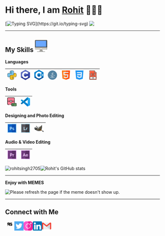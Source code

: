 
<h1>Hi there, I am <a href="https://rohitsingh2705.github.io/finallydone.github.io/" target="_blank">Rohit</a> 🙋🏽‍♂️</h1> 


<img align='right' src="https://media.giphy.com/media/M9gbBd9nbDrOTu1Mqx/giphy.gif" width="230">

[![Typing SVG](https://readme-typing-svg.demolab.com/?lines=I'm+an+enthusiastic+Techie+and+a+Developer;Loves+to+learn+and+gain+new+skills.)](https://git.io/typing-svg)

---

 ## My Skills <img alt="Computer" width="40px" src="/Assets/desktop.png"/>

 **Languages**
 
 <img alt="Python" width="30px" src="/Assets/python.png"/>|<img alt="C" width="30px" src="/Assets/c-programming.png"/>|<img alt="C++" width="30px" src="/Assets/c++.png"/>|<img alt="Java" width="30px" src="/Assets/java.png"/>|<img alt="HTML" width="30px" src="/Assets/html.png"/>|<img alt="CSS" width="30px" src="/Assets/css-3.png"/>|<img alt="JavaScript" width="30px" src="/Assets/javascript.png"/>
 |--|--|--|--|--|--|--|
 
 
 
 **Tools**
 
 <img alt="Git" width="30px" src="/Assets/git.png"/>|<img alt="VSCode" width="30px" src="/Assets/vscode.png"/>
 |--|--|
 
 **Designing and Photo Editing**
 
<img alt="Adobe Photoshop" width="30px" src="/Assets/photoshop.png"/>|<img alt="Adobe Lightroom" width="30px" src="/Assets/lightroom.png"/>|<img alt="Gimp" width="30px" src="/Assets/gimp-icon.svg"/>
 |--|--|--|

**Audio & Video Editing**

<img alt="Adobe Premiere Pro" width="30px" src="/Assets/premier.png"/>|<img alt="Adobe After Effects" width="30px" src="/Assets/after-effects.png"/>|
|--|--|

<p><img align="left" src="https://github-readme-stats.vercel.app/api/top-langs?username=rohitsingh2705&show_icons=true&locale=en&layout=compact" alt="rohitsingh2705" /></p>

![Rohit's GitHub stats](https://github-readme-stats.vercel.app/api?username=RohitSingh2705&show_icons=true&theme=radical)

---
**Enjoy with MEMES**
 
 
 <img src='https://random-memer.herokuapp.com/' title="Meme" alt="Please refresh the page if the meme doesn't show up.">

---
 **Connect with Me**
---
[<img align="left" alt="Rohit Singh" width="30px" src="/Assets/logo.jpg" />](https://rohitsingh2705.github.io/finallydone.github.io/) [<img align="left" alt="Twitter - Rohit Singh" width="30px" src="/Assets/twitter.png" />](https://twitter.com/Rohit_Singh_27) [<img align="left" alt="Instagram - Rohit Singh" width="30px" src="/Assets/instagram.png" />](https://www.instagram.com/_rohitsingh2705/) [<img align="left" alt="LinkedIn - Rohit Singh" width="30px" src="/Assets/linkedin.png" />](https://www.linkedin.com/in/rohitsingh2705/) [<img align="left" alt="Email -Rohit Singh" width="30px" src="/Assets/gmail.png" />](mailto:rohitsingh200527@gmail.com)



 
